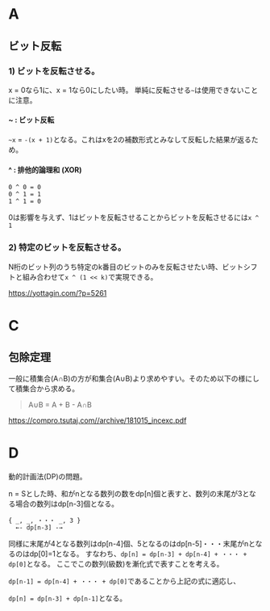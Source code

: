 # A

## ビット反転

### 1) ビットを反転させる。

x = 0なら1に、x = 1なら0にしたい時。
単純に反転させる`~`は使用できないことに注意。

#### ~ : ビット反転

`~x` = `-(x + 1)`となる。これはxを2の補数形式とみなして反転した結果が返るため。

#### ^ : 排他的論理和 (XOR)

```
0 ^ 0 = 0
0 ^ 1 = 1
1 ^ 1 = 0
```

0は影響を与えず、1はビットを反転させることからビットを反転させるには`x ^ 1`

### 2) 特定のビットを反転させる。

N桁のビット列のうち特定のk番目のビットのみを反転させたい時、ビットシフトと組み合わせて`x ^ (1 << k)`で実現できる。

https://yottagin.com/?p=5261

# C

## 包除定理

一般に積集合(A∩B)の方が和集合(A∪B)より求めやすい。そのため以下の様にして積集合から求める。
> A∪B = A + B - A∩B

https://compro.tsutaj.com//archive/181015_incexc.pdf

# D

動的計画法(DP)の問題。

n = Sとした時、和がnとなる数列の数をdp[n]個と表すと、数列の末尾が3となる場合の数列はdp[n-3]個となる。

```
{ _, _, ・・・ _, 3 }
  ←- dp[n-3] -→
```

同様に末尾が4となる数列はdp[n-4]個、5となるのはdp[n-5]・・・末尾がnとなるのはdp[0]=1となる。
すなわち、`dp[n] = dp[n-3] + dp[n-4] + ・・・ + dp[0]`となる。
ここでこの数列(級数)を漸化式で表すことを考える。

`dp[n-1] = dp[n-4] + ・・・ + dp[0]`であることから上記の式に適応し、

`dp[n] = dp[n-3] + dp[n-1]`となる。

